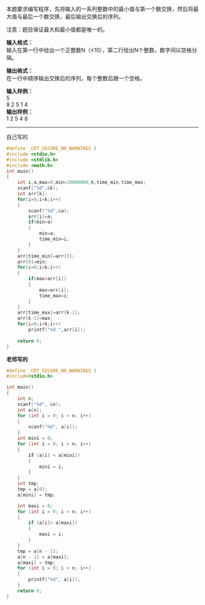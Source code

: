 本题要求编写程序，先将输入的一系列整数中的最小值与第一个数交换，然后将最大值与最后一个数交换，最后输出交换后的序列。

注意：题目保证最大和最小值都是唯一的。

**输入格式：**  
输入在第一行中给出一个正整数N（≤10），第二行给出N个整数，数字间以空格分隔。

**输出格式：**  
在一行中顺序输出交换后的序列，每个整数后跟一个空格。

**输入样例：**  
5   
8 2 5 1 4  
**输出样例：**  
1 2 5 4 8 

---
自己写的
```c
#define _CRT_SECURE_NO_WARNINGS 1
#include <stdio.h>
#include <stdlib.h>
#include <math.h>
int main()
{
    int i,a,max=0,min=10000000,k,time_min,time_max;
    scanf("%d",&k);
    int arr[k];
    for(i=0;i<k;i++)
    {
        scanf("%d",&a);
        arr[i]=a;
        if(min>a)
        {
            min=a;
            time_min=i;
        }
    }
    arr[time_min]=arr[0];
    arr[0]=min;
    for(i=0;i<k;i++)
    {
        if(max<arr[i])
        {
            max=arr[i];
            time_max=i;
        }
    }
    arr[time_max]=arr[k-1];
    arr[k-1]=max;
    for(i=0;i<k;i++)
        printf("%d ",arr[i]);
    
    return 0;
}
```
**老师写的**
```c
#define _CRT_SECURE_NO_WARNINGS 1
#include<stdio.h>

int main()
{
    int n;
    scanf("%d", &n);
    int a[n];
    for (int i = 0; i < n; i++)
    {
        scanf("%d", a[i]);
    }
    int mini = 0;
    for (int i = 0; i < n; i++)
    {
        if (a[i] < a[mini])
        {
            mini = i;
        }
    }
    int tmp;
    tmp = a[0];
    a[mini] = tmp;

    int maxi = 0;
    for (int i = 0; i < n; i++)
    {
        if (a[i]> a[maxi])
        {
            maxi = i;
        }
    }
    tmp = a[n - 1];
    a[n - 1] = a[maxi];
    a[maxi] = tmp;
    for (int i = 0; i < n; i++)
    {
        printf("%d", a[i]);
    }
    return 0;
}
```